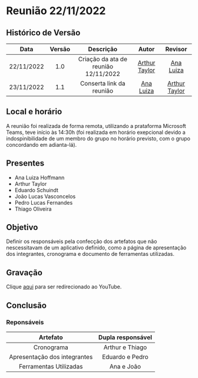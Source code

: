 # Reunião 22/11/2022

## Histórico de Versão

|Data|Versão|Descrição|Autor|Revisor|
| :----------: | :------: | :-----------: | :---------: |:---------: |
|22/11/2022|1.0|Criação da ata de reunião 12/11/2022| [Arthur Taylor](https://github.com/Eruel6)| [Ana Luiza](https://github.com/AnHoff) |
|23/11/2022|1.1|Conserta link da reunião| [Ana Luiza](https://github.com/AnHoff) | [Arthur Taylor](https://github.com/Eruel6)| 


## Local e horário

A reunião foi realizada de forma remota, utilizando a prataforma Microsoft Teams, teve início às 14:30h (foi realizada em horário exepcional devido a indospinibilidade de um membro do grupo no horário previsto, com o grupo concordando em adianta-lá).

## Presentes

- Ana Luiza Hoffmann
- Arthur Taylor
- Eduardo Schuindt
- João Lucas Vasconcelos
- Pedro Lucas Fernandes
- Thiago Oliveira

## Objetivo

Definir os responsáveis pela confecção dos artefatos que não nescessitavam de um aplicativo definido, como a página de apresentação dos integrantes, cronograma e documento de ferramentas utilizadas.

## Gravação
Clique [aqui](https://youtu.be/dgPIWv2J9-8) para ser redirecionado ao YouTube.

## Conclusão

### Reponsáveis 

| Artefato | Dupla responsável |
| :-: | :-: |
| Cronograma | Arthur e Thiago |
| Apresentação dos integrantes | Eduardo e Pedro |
| Ferramentas Utilizadas | Ana e João |
